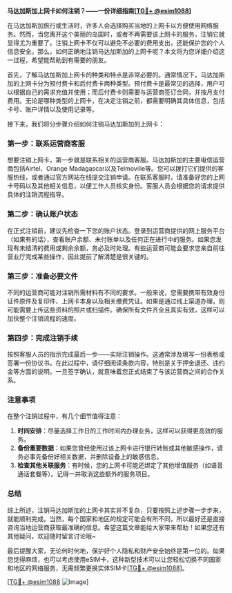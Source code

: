 **马达加斯加上网卡如何注销？——一份详细指南[[TG💪+ @esim1088](https://t.me/s/esim1088)]**

在马达加斯加旅行或生活时，许多人会选择购买当地的上网卡以方便使用网络服务。然而，当您离开这个美丽的岛国时，或者不再需要该上网卡的服务，注销它就显得尤为重要了。注销上网卡不仅可以避免不必要的费用支出，还能保护您的个人信息安全。那么，如何正确地注销马达加斯加的上网卡呢？本文将为您详细介绍这一过程，希望能帮助到有需要的朋友。

首先，了解马达加斯加上网卡的种类和特点是非常必要的。通常情况下，马达加斯加的上网卡分为预付费卡和后付费卡两种类型。预付费卡是最常见的选择，用户可以根据自己的需求充值并使用；而后付费卡则需要与运营商签订合同，并按月支付费用。无论是哪种类型的上网卡，在决定注销之前，都需要明确其具体信息，包括卡号、账户详情以及使用记录等。

接下来，我们将分步骤介绍如何注销马达加斯加的上网卡：

### 第一步：联系运营商客服

想要注销上网卡，第一步就是联系相关的运营商客服。马达加斯加的主要电信运营商包括Airtel、Orange Madagascar以及Telmoville等。您可以拨打它们提供的客服热线，或者通过官方网站在线提交注销申请。在联系客服时，请准备好您的上网卡号码以及其他相关信息，以便工作人员核实身份。客服人员会根据您的请求提供具体的注销流程指导。

### 第二步：确认账户状态

在正式注销前，建议先检查一下您的账户状态。登录到运营商提供的网上服务平台（如果有的话），查看账户余额、未付账单以及任何正在进行中的服务。如果您发现有未结清的费用或剩余余额，务必及时处理。有些运营商可能会要求您亲自前往营业厅完成某些操作，因此提前了解清楚是很关键的。

### 第三步：准备必要文件

不同的运营商可能对注销所需材料有不同的要求。一般来说，您需要携带有效身份证件原件及复印件、上网卡本身以及相关缴费凭证。如果是通过线上渠道办理，则可能需要上传这些资料的照片或扫描件。确保所有文件齐全且真实有效，这样可以加快整个注销流程的速度。

### 第四步：完成注销手续

按照客服人员的指示完成最后一步——实际注销操作。这通常涉及填写一份表格或签署一份协议书。在此过程中，请仔细阅读条款内容，特别是关于押金退还、违约金等方面的说明。一旦签字确认，就意味着您正式结束了与该运营商之间的合作关系。

### 注意事项

在整个注销过程中，有几个细节值得注意：

1. **时间安排**：尽量选择工作日的工作时间内办理业务，这样可以获得更高效的服务。
2. **备份重要数据**：如果您曾经使用过该上网卡进行银行转账或其他敏感操作，请务必事先备份好相关数据，并删除设备上的敏感信息。
3. **检查其他关联服务**：有时候，您的上网卡可能还绑定了其他增值服务（如语音通话套餐等）。记得一并取消这些额外的服务项目。

### 总结

综上所述，注销马达加斯加的上网卡其实并不复杂，只要按照上述步骤一步步来，就能顺利完成。当然，每个国家和地区的规定可能会有所不同，所以最好还是直接咨询当地运营商获取最准确的信息。希望这篇文章能给大家带来帮助！如果您还有其他疑问，欢迎随时留言讨论哦~

最后提醒大家，无论何时何地，保护好个人隐私和财产安全始终是第一位的。如果您觉得麻烦，也可以考虑使用eSIM卡，这种新型技术可以让您轻松切换不同国家和地区的网络服务，无需频繁更换实体SIM卡[[TG💪+ @esim1088](https://t.me/s/esim1088)]。

[[TG💪+ @esim1088](https://t.me/s/esim1088) ![Image](https://i.postimg.cc/4NQfJmqS/Snipaste-2025-05-13-00-14-12.png)]